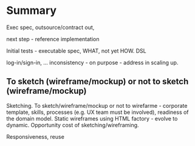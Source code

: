 # Summary


Exec spec, outsource/contract out, 

next step - reference implementation

Initial tests - executable spec, WHAT, not yet HOW. DSL

log-in/sign-in, ... inconsistency - on purpose - address in scaling up.


## To sketch (wireframe/mockup) or not to sketch (wireframe/mockup)

Sketching. To sketch/wireframe/mockup or not to wirefarme - corporate template, skills, processes (e.g. UX team must be involved), readiness of the domain model. Static wireframes using HTML factory - evolve to dynamic. Opportunity cost of sketching/wireframing.

Responsiveness, reuse


